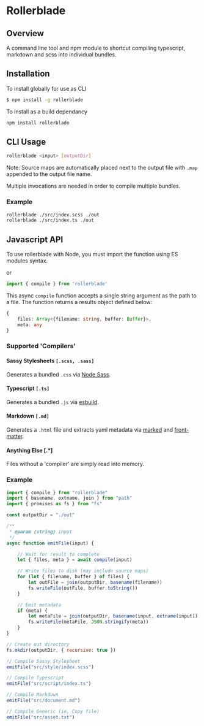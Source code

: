 # Rollerblade

## Overview
A command line tool and npm module to shortcut compiling typescript, markdown and scss into individual bundles.

## Installation

To install globally for use as CLI

```bash
$ npm install -g rollerblade
```

To install as a build dependancy

```bash
npm install rollerblade
```

## CLI Usage

```bash
rollerblade <input> [outputDir]
```

Note: Source maps are automatically placed next to the output file with `.map` appended to the output file name.

Multiple invocations are needed in order to compile multiple bundles.

### Example

```sh
rollerblade ./src/index.scss ./out
rollerblade ./src/index.ts ./out
```

## Javascript API

To use rollerblade with Node, you must import the function using ES modules syntax.

or
```js
import { compile } from 'rollerblade'
```

This async `compile` function accepts a single string argument as the path to a file. The function returns a results object  defined below:

```ts
{
    files: Array<{filename: string, buffer: Buffer}>,
    meta: any
}
```

### Supported 'Compilers'

#### Sassy Stylesheets `[.scss, .sass]`

Generates a bundled `.css` via [Node Sass][nodesass].

#### Typescript `[.ts]`

Generates a bundled `.js` via [esbuild][esbuild].
 
#### Markdown `[.md]`

Generates a `.html` file and extracts yaml metadata via [marked][marked] and [front-matter][frontmatter].

#### Anything Else [.*]

Files without a 'compiler' are simply read into memory.

### Example

```js
import { compile } from "rollerblade"
import { basename, extname, join } from "path"
import { promises as fs } from "fs"

const outputDir = "./out"

/**
 * @param {string} input 
 */
async function emitFile(input) {

    // Wait for result to complete
    let { files, meta } = await compile(input)

    // Write files to disk (may include source maps)
    for (let { filename, buffer } of files) {
        let outFile = join(outputDir, basename(filename))
        fs.writeFile(outFile, buffer.toString())
    }

    // Emit metadata
    if (meta) {
        let metaFile = join(outputDir, basename(input, extname(input)) + ".json")
        fs.writeFile(metaFile, JSON.stringify(meta))
    }
}

// Create out directory
fs.mkdir(outputDir, { recursive: true })

// Compile Sassy Stylesheet
emitFile("src/style/index.scss")

// Compile Typescript
emitFile("src/script/index.ts")

// Compile Markdown
emitFile("src/document.md")

// Compile Generic (ie, Copy file)
emitFile("src/asset.txt")
```

[frontmatter]: https://www.npmjs.com/package/front-matter
[nodesass]: https://www.npmjs.com/package/node-sass
[esbuild]: https://github.com/evanw/esbuild
[marked]: https://github.com/markedjs/marked